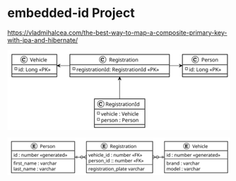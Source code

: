 # embedded-id Project

https://vladmihalcea.com/the-best-way-to-map-a-composite-primary-key-with-jpa-and-hibernate/

![](asciidocs/images/cld.svg)

![](asciidocs/images/erd.svg)

